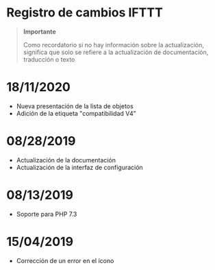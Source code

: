 # Registro de cambios IFTTT

>**Importante**
>
>Como recordatorio si no hay información sobre la actualización, significa que solo se refiere a la actualización de documentación, traducción o texto

# 18/11/2020

- Nueva presentación de la lista de objetos
- Adición de la etiqueta "compatibilidad V4"

# 08/28/2019

- Actualización de la documentación
- Actualización de la interfaz de configuración

# 08/13/2019

- Soporte para PHP 7.3

# 15/04/2019

- Corrección de un error en el ícono
